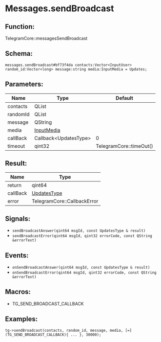 # Messages.sendBroadcast

## Function:

TelegramCore::messagesSendBroadcast

## Schema:

`messages.sendBroadcast#bf73f4da contacts:Vector<InputUser> random_id:Vector<long> message:string media:InputMedia = Updates;`
## Parameters:

|Name|Type|Default|
|----|----|-------|
|contacts|QList<InputUser>||
|randomId|QList<qint64>||
|message|QString||
|media|[InputMedia](../../types/inputmedia.md)||
|callBack|Callback<UpdatesType\>|0|
|timeout|qint32|TelegramCore::timeOut()|

## Result:

|Name|Type|
|----|----|
|return|qint64|
|callBack|[UpdatesType](../../types/updatestype.md)|
|error|TelegramCore::CallbackError|

## Signals:

* `sendBroadcastAnswer(qint64 msgId, const UpdatesType & result)`
* `sendBroadcastError(qint64 msgId, qint32 errorCode, const QString &errorText)`

## Events:

* `onSendBroadcastAnswer(qint64 msgId, const UpdatesType & result)`
* `onSendBroadcastError(qint64 msgId, qint32 errorCode, const QString &errorText)`

## Macros:

* TG_SEND_BROADCAST_CALLBACK

## Examples:

`tg->sendBroadcast(contacts, random_id, message, media, [=](TG_SEND_BROADCAST_CALLBACK){
    ...
}, 30000);`
